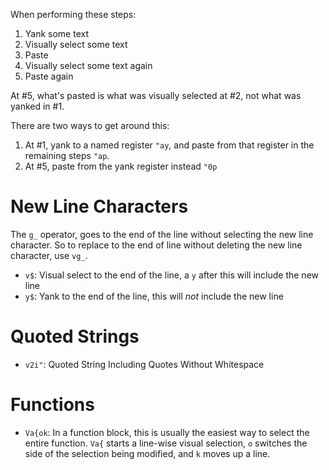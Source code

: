 When performing these steps:

1. Yank some text
2. Visually select some text
3. Paste
4. Visually select some text again
5. Paste again

At #5, what's pasted is what was visually selected at #2, not what was yanked in #1.

There are two ways to get around this:

1. At #1, yank to a named register `"ay`, and paste from that register in the remaining steps `"ap`.
2. At #5, paste from the yank register instead `"0p`

# New Line Characters

The `g_` operator, goes to the end of the line without selecting the new line character. So to replace to the end of line without deleting the new line character, use `vg_`.

* `v$`: Visual select to the end of the line, a `y` after this will include the new line
* `y$`: Yank to the end of the line, this will *not* include the new line

# Quoted Strings

* `v2i"`: Quoted String Including Quotes Without Whitespace

# Functions

* `Va{ok`: In a function block, this is usually the easiest way to select the entire function. `Va{` starts a line-wise visual selection, `o` switches the side of the selection being modified, and `k` moves up a line.
